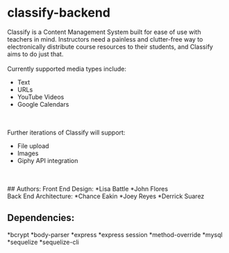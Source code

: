 # classify-backend
Classify is a Content Management System built for ease of use with teachers in mind. Instructors need a painless and clutter-free way to electronically distribute course resources to their students, and Classify aims to do just that.
<br>
<br>
Currently supported media types include:
<ul>
	<li>Text</li>
	<li>URLs</li>
	<li>YouTube Videos</li>
	<li>Google Calendars</li>
</ul>
<br>
<br>
Further iterations of Classify will support:
<ul>
	<li>File upload</li>
	<li>Images</li>
	<li>Giphy API integration</li>
</ul>
<br>
<br>
## Authors:
Front End Design:
*Lisa Battle
*John Flores
<br>
Back End Architecture:
*Chance Eakin
*Joey Reyes
*Derrick Suarez

## Dependencies:
*bcrypt
*body-parser
*express
*express session
*method-override
*mysql
*sequelize
*sequelize-cli